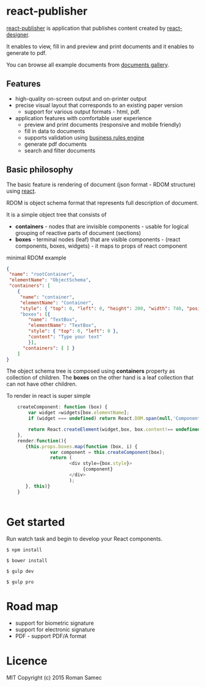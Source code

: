 # react-publisher

[react-publisher](http://react-documets.rhcloud.com/publisher) is application that publishes content created by [react-designer](http://hand-formvalidation.rhcloud.com/designer).

It enables to view, fill in and preview and print documents and it enables to generate to pdf.

You can browse all example documents from [documents gallery](http:/react-documets.rhcloud.com/publisher).


## Features

+   high-quality on-screen output and on-printer output
+   precise visual layout that corresponds to an existing paper version
    +   support for various output formats - html, pdf.
+   application features with comfortable user experience
    +   preview and print documents (responsive and mobile friendly)
    +   fill in data to documents
    +   supports validation using [business rules engine](https://github.com/rsamec/business-rules-engine) 
    +   generate pdf documents
    +   search and filter documents


## Basic philosophy

The basic feature is rendering of document (json format - RDOM structure) using [react](https://facebook.github.io/react/).

RDOM is object schema format that represents full description of document.

It is a simple object tree that consists of
-   __containers__ - nodes that are invisible components - usable for logical grouping of reactive parts of document (sections)
-   __boxes__ - terminal nodes (leaf) that are visible components - (react components, boxes, widgets) - it maps to props of react component

minimal RDOM example

```json
{ 
 "name": "rootContainer",
 "elementName": "ObjectSchema",
 "containers": [ 
    { 
     "name": "container",
     "elementName": "Container",
     "style": { "top": 0, "left": 0, "height": 200, "width": 740, "position": "relative" }
     "boxes": [{ 
        "name": "TextBox",
        "elementName": "TextBox",
        "style": { "top": 0, "left": 0 },
        "content": "Type your text" 
        }],
      "containers": [ ] }
    ]
}
```

The object schema tree is composed using __containers__ property as collection of children.
The __boxes__ on the other hand is a leaf collection that can not have other children.


To render in react is super simple 

```js
    createComponent: function (box) {
        var widget =widgets[box.elementName];
        if (widget === undefined) return React.DOM.span(null,'Component ' + box.elementName + ' is not register among widgets.');

        return React.createElement(widget,box, box.content!== undefined?React.DOM.span(null, box.content):undefined);
    },
    render:function(){
       {this.props.boxes.map(function (box, i) {
                var component = this.createComponent(box);
                return (
                       <div style={box.style}>
                            {component}
                       </div>
                       );
       }, this)}
    }
        
```


# Get started

Run watch task and begin to develop your React components.

```
$ npm install
```

```
$ bower install
```

```
$ gulp dev
```

```
$ gulp pro
```


# Road map

+   support for biometric signature
+   support for electronic signature
+   PDF - support PDF/A format

# Licence

MIT
Copyright (c) 2015 Roman Samec 

